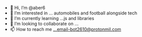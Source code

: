 - 👋 Hi, I’m @aber6
- 👀 I’m interested in ... automobiles and football alongside tech
- 🌱 I’m currently learning ...js and libraries
- 💞️ I’m looking to collaborate on ...
- 📫 How to reach me ...email-bot2610@protonmil.com

<!---
aber6/aber6 is a ✨ special ✨ repository because its `README.md` (this file) appears on your GitHub profile.
You can click the Preview link to take a look at your changes.
--->
